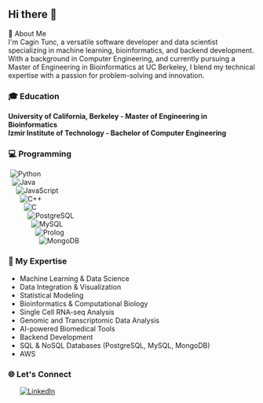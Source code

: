 ## Hi there 👋

👋 About Me <br>
I'm Cagin Tunc, a versatile software developer and data scientist specializing in machine learning, bioinformatics, and backend development. With a background in Computer Engineering, and currently pursuing a Master of Engineering in Bioinformatics at UC Berkeley, I blend my technical expertise with a passion for problem-solving and innovation. <br>

### 🎓 Education <br>
**University of California, Berkeley - Master of Engineering in Bioinformatics** <br>
**Izmir Institute of Technology - Bachelor of Computer Engineering**  <br>

### 💻 Programming <br>
&nbsp;![Python](https://img.shields.io/badge/-Python-3776AB?logo=python&logoColor=white)  
&nbsp;&nbsp;![Java](https://img.shields.io/badge/-Java-007396?logo=java&logoColor=white)  
&nbsp;&nbsp;&nbsp;&nbsp;![JavaScript](https://img.shields.io/badge/-JavaScript-F7DF1E?logo=javascript&logoColor=black)  
&nbsp;&nbsp;&nbsp;&nbsp;&nbsp;&nbsp;![C++](https://img.shields.io/badge/-C++-00599C?logo=c%2B%2B&logoColor=white)  
&nbsp;&nbsp;&nbsp;&nbsp;&nbsp;&nbsp;&nbsp;&nbsp;![C](https://img.shields.io/badge/-C-A8B9CC?logo=c&logoColor=white)  
&nbsp;&nbsp;&nbsp;&nbsp;&nbsp;&nbsp;&nbsp;&nbsp;&nbsp;&nbsp;![PostgreSQL](https://img.shields.io/badge/-PostgreSQL-336791?logo=postgresql&logoColor=white)  
&nbsp;&nbsp;&nbsp;&nbsp;&nbsp;&nbsp;&nbsp;&nbsp;&nbsp;&nbsp;&nbsp;&nbsp;![MySQL](https://img.shields.io/badge/-MySQL-4479A1?logo=mysql&logoColor=white)  
&nbsp;&nbsp;&nbsp;&nbsp;&nbsp;&nbsp;&nbsp;&nbsp;&nbsp;&nbsp;&nbsp;&nbsp;&nbsp;&nbsp;![Prolog](https://img.shields.io/badge/-Prolog-E61B23?logo=prolog&logoColor=white)  
&nbsp;&nbsp;&nbsp;&nbsp;&nbsp;&nbsp;&nbsp;&nbsp;&nbsp;&nbsp;&nbsp;&nbsp;&nbsp;&nbsp;&nbsp;&nbsp;![MongoDB](https://img.shields.io/badge/-MongoDB-47A248?logo=mongodb&logoColor=white)  


### 🚀 My Expertise <br>
*  Machine Learning & Data Science<br>
*  Data Integration & Visualization <br>
*  Statistical Modeling <br>
*  Bioinformatics & Computational Biology <br>
*  Single Cell RNA-seq Analysis <br>
*  Genomic and Transcriptomic Data Analysis <br>
*  AI-powered Biomedical Tools <br>
*  Backend Development <br>
*  SQL & NoSQL Databases (PostgreSQL, MySQL, MongoDB) <br>
*  AWS  <br>


### 🌐 Let's Connect <br>

&nbsp;&nbsp;&nbsp;&nbsp;&nbsp; [![LinkedIn](https://img.shields.io/badge/LinkedIn-0077B5?style=for-the-badge&logo=linkedin&logoColor=white)](https://www.linkedin.com/in/cagin-tunc-computer-scientist/)



